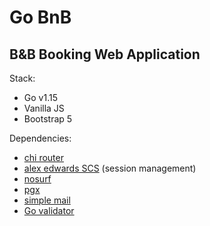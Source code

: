 # Go BnB
## B&B Booking Web Application 

Stack:
- Go v1.15
- Vanilla JS
- Bootstrap 5
  
Dependencies:
- [chi router](https://github.com/go-chi/chi)
- [alex edwards SCS](https://github.com/alexedwards/scs/v2) (session management)
- [nosurf](https://github.com/justinas/nosurf)
- [pgx](https://github.com/jackc/pgx/v4)
- [simple mail](https://github.com/xhit/go-simple-mail/v2)
- [Go validator](https://github.com/asaskevich/govalidator)